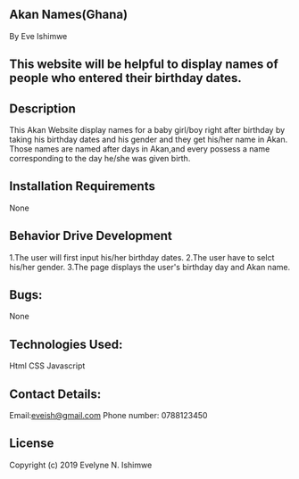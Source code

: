 ## Akan Names(Ghana)
By Eve Ishimwe
## This website will be helpful to display names of people who entered their birthday dates.
## Description
This Akan Website display names for a baby girl/boy right after birthday by taking his birthday dates and his gender and they get his/her name in Akan.
Those names are named after days in Akan,and every possess a name corresponding to the day he/she was given birth. 
## Installation Requirements
None
## Behavior Drive Development
1.The user will first input his/her birthday dates.
2.The user have to selct his/her gender.
3.The page displays the user's birthday day and Akan name.
## Bugs:
None
## Technologies Used:
Html
CSS
Javascript
## Contact Details:
Email:eveish@gmail.com
Phone number: 0788123450
## License
Copyright (c) 2019 Evelyne N. Ishimwe
